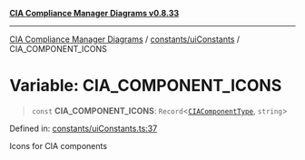 [**CIA Compliance Manager Diagrams v0.8.33**](../../../README.md)

***

[CIA Compliance Manager Diagrams](../../../modules.md) / [constants/uiConstants](../README.md) / CIA\_COMPONENT\_ICONS

# Variable: CIA\_COMPONENT\_ICONS

> `const` **CIA\_COMPONENT\_ICONS**: `Record`\<[`CIAComponentType`](../../../types/type-aliases/CIAComponentType.md), `string`\>

Defined in: [constants/uiConstants.ts:37](https://github.com/Hack23/cia-compliance-manager/blob/1f4f2c51bc48d917eff1eb43881cee05d381f406/src/constants/uiConstants.ts#L37)

Icons for CIA components
